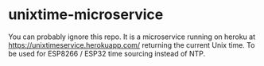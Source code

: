 # unixtime-microservice

You can probably ignore this repo. It is a microservice running on heroku at https://unixtimeservice.herokuapp.com/ returning the current Unix time. To be used for ESP8266 / ESP32 time sourcing instead of NTP.
